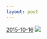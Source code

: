 ```yaml
---
layout: post
---
```


<p>
  <time><a href="/432">2015-10-16</a></time>
  <a href="/432"><img src="{{ site.assets_url }}/432-480.jpg" srcset="{{ site.assets_url }}/432-960.jpg 960w, {{ site.assets_url }}/432-720.jpg 720w, {{ site.assets_url }}/432-480.jpg 480w, {{ site.assets_url }}/432-240.jpg 240w" sizes="(min-width: 700px) 50vw, calc(100vw - 2rem)" /></a>
</p>
